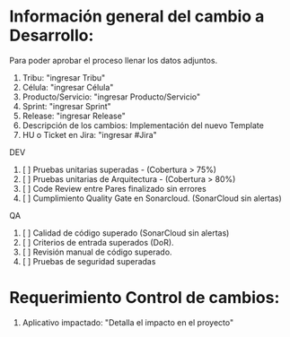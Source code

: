 # Información general del cambio a Desarrollo:


Para poder aprobar el proceso llenar los datos adjuntos.

1. Tribu:  "ingresar Tribu"
2. Célula: "ingresar Célula" 
3. Producto/Servicio: "ingresar Producto/Servicio"
4. Sprint: "ingresar Sprint"
5. Release: "ingresar Release"
6. Descripción de los cambios: Implementación del nuevo Template
7. HU o Ticket en Jira: "ingresar #Jira"

DEV

1. [ ] Pruebas unitarias superadas - (Cobertura > 75%)
2. [ ] Pruebas unitarias de Arquitectura - (Cobertura > 80%)
3. [ ] Code Review entre Pares finalizado sin errores 
4. [ ] Cumplimiento Quality Gate en Sonarcloud. (SonarCloud sin alertas)


QA

1. [ ] Calidad de código superado (SonarCloud sin alertas)
2. [ ] Criterios de entrada superados (DoR).
3. [ ] Revisión manual de código superado. 
4. [ ] Pruebas de seguridad superadas

# Requerimiento Control de cambios: 

1. Aplicativo impactado: "Detalla el impacto en el proyecto"